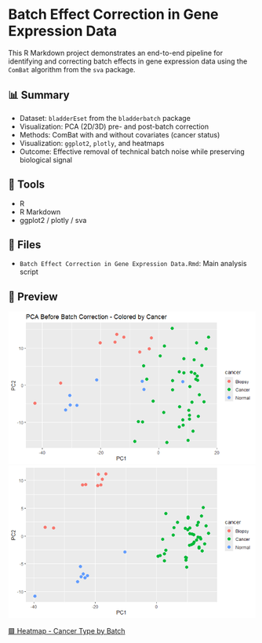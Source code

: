# Batch Effect Correction in Gene Expression Data

This R Markdown project demonstrates an end-to-end pipeline for identifying and correcting batch effects in gene expression data using the `ComBat` algorithm from the `sva` package.

## 📊 Summary
- Dataset: `bladderEset` from the `bladderbatch` package
- Visualization: PCA (2D/3D) pre- and post-batch correction
- Methods: ComBat with and without covariates (cancer status)
- Visualization: `ggplot2`, `plotly`, and heatmaps
- Outcome: Effective removal of technical batch noise while preserving biological signal

## 🔧 Tools
- R
- R Markdown
- ggplot2 / plotly / sva

## 📁 Files
- `Batch Effect Correction in Gene Expression Data.Rmd`: Main analysis script


## 📸 Preview
![PCA Before Correction](https://github.com/Penod/gene-expression-batch-correction/blob/main/PCA%20Before%20Batch%20Correction%20-%20Colored%20by%20Cancer.png)
![PCA After Correction](https://github.com/Penod/gene-expression-batch-correction/blob/main/pca_after_colored_by_color.png)


[🟪 Heatmap - Cancer Type by Batch](https://github.com/Penod/gene-expression-batch-correction/blob/main/heatmap_batch_cancer.png)


